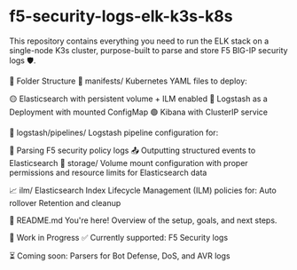 # f5-security-logs-elk-k3s-k8s
This repository contains everything you need to run the ELK stack on a single-node K3s cluster, purpose-built to parse and store F5 BIG-IP security logs 🛡️.

📂 Folder Structure
🧾 manifests/
Kubernetes YAML files to deploy:

🟡 Elasticsearch with persistent volume + ILM enabled
🔵 Logstash as a Deployment with mounted ConfigMap
🟢 Kibana with ClusterIP service

🧩 logstash/pipelines/
Logstash pipeline configuration for:

🔐 Parsing F5 security policy logs
📤 Outputting structured events to Elasticsearch
💾 storage/
Volume mount configuration with proper permissions and resource limits for Elasticsearch data

📈 ilm/
Elasticsearch Index Lifecycle Management (ILM) policies for:
Auto rollover
Retention and cleanup

📘 README.md
You're here! Overview of the setup, goals, and next steps.

🚧 Work in Progress
✅ Currently supported: F5 Security logs

⏳ Coming soon: Parsers for Bot Defense, DoS, and AVR logs